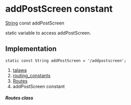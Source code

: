 
<div>

# addPostScreen constant

</div>


[String](https://api.flutter.dev/flutter/dart-core/String-class.html)
const addPostScreen



static variable to access addPostScreen.



## Implementation

``` language-dart
static const String addPostScreen = '/addpostscreen';
```







1.  [talawa](../../index.md)
2.  [routing_constants](../../constants_routing_constants/)
3.  [Routes](../../constants_routing_constants/Routes-class.md)
4.  addPostScreen constant

##### Routes class







